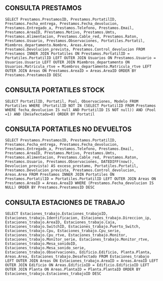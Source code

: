 ## CONSULTA PRESTAMOS

`SELECT
Prestamos.PrestamosID,
Prestamos.PortatilID,
Prestamos.Fecha_entrega,
Prestamos.Fecha_devolucion,
Prestamos.Entregado_a,
Prestamos.Telefono,
Prestamos.Email,
Prestamos.AreaID,
Prestamos.Motivo,
Prestamos.Umts,
Prestamos.Alimentacion,
Prestamos.Cable_red,
Prestamos.Raton,
Prestamos.Usuario,
Prestamos.Observaciones,
Portatiles.Portatil,
Miembros_departamento.Nombre,
Areas.Area,
Prestamos.Devolucion_prevista,
Prestamos.Control_devolucion
FROM Prestamos
INNER JOIN Portatiles ON Prestamos.PortatilID = Portatiles.PortatilID
LEFT OUTER JOIN Usuarios ON Prestamos.Usuario = Usuarios.Usuario
LEFT OUTER JOIN Miembros_departamento ON Usuarios.Matricula_rtve = Miembros_departamento.Matricula_rtve
LEFT OUTER JOIN Areas ON Prestamos.AreaID = Areas.AreaID
ORDER BY Prestamos.PrestamosID DESC`

## CONSULTA PORTATILES STOCK

`SELECT
PortatilID,
Portatil,
Pool,
Observaciones,
Modelo
FROM Portatiles
WHERE (PortatilID NOT IN (SELECT PortatilID FROM Prestamos WHERE fecha_devolucion IS null AND PortatilID IS NOT null)) AND (Pool =1) AND (Desafectado=0)
ORDER BY Portatil`


## CONSULTA PORTATILES NO DEVUELTOS

`SELECT
Prestamos.PrestamosID,
Prestamos.PortatilID,
Prestamos.Fecha_entrega,
Prestamos.Fecha_devolucion,
Prestamos.Entregado_a,
Prestamos.Telefono,
Prestamos.Email,
Prestamos.AreaID,
Prestamos.Motivo,
Prestamos.Umts,
Prestamos.Alimentacion,
Prestamos.Cable_red,
Prestamos.Raton,
Prestamos.Usuario,
Prestamos.Observaciones,
DATEDIFF(now(), Devolucion_prevista) AS exceso_prestamo,
Portatiles.Portatil,
Prestamos.Devolucion_prevista,
Prestamos.Control_devolucion,
Areas.Area
FROM Prestamos
INNER JOIN Portatiles ON Prestamos.PortatilID = Portatiles.PortatilID
LEFT OUTER JOIN Areas ON Prestamos.AreaID = Areas.AreaID
WHERE (Prestamos.Fecha_devolucion IS NULL)
ORDER BY Prestamos.PrestamosID DESC`


## CONSULTA ESTACIONES DE TRABAJO

`SELECT
Estaciones_trabajo.Estaciones_trabajoID,
Estaciones_trabajo.Identificacion,
Estaciones_trabajo.Direccion_ip,
Estaciones_trabajo.AreaID,
Estaciones_trabajo.Caja,
Estaciones_trabajo.SwitchID,
Estaciones_trabajo.Puerto_Switch,
Estaciones_trabajo.Cpu,
Estaciones_trabajo.Cpu_serie,
Estaciones_trabajo.Cpu_rtve,
Estaciones_trabajo.Monitor,
Estaciones_trabajo.Monitor_serie,
Estaciones_trabajo.Monitor_rtve,
Estaciones_trabajo.Mesa_sonidoID,
Estaciones_trabajo.Mesa_sonido_serie,
Estaciones_trabajo.Observaciones,
Edificio.Edificio,
Planta.Planta,
Areas.Area,
Estaciones_trabajo.Desafectado
FROM Estaciones_trabajo
LEFT OUTER JOIN Areas ON Estaciones_trabajo.AreaID = Areas.AreaID
LEFT OUTER JOIN Edificio ON Areas.EdificioID = Edificio.EdificioID
LEFT OUTER JOIN Planta ON Areas.PlantaID = Planta.PlantaID
ORDER BY Estaciones_trabajo.Estaciones_trabajoID DESC`
